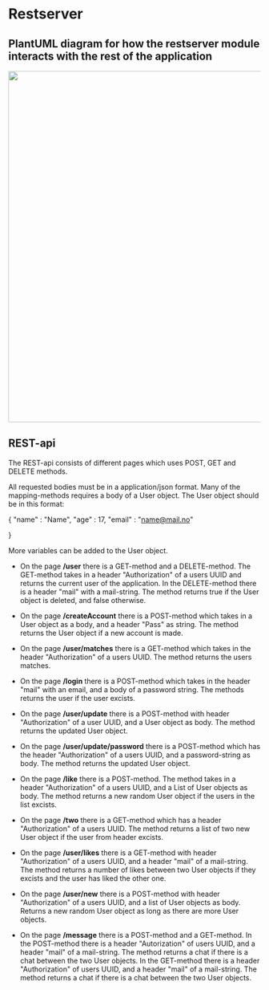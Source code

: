 # Restserver

## PlantUML diagram for how the restserver module interacts with the rest of the application

<p align="center">
    <img width="700" src="/uploads/d032c8773b7bd7bcd3418d50935bcd80/restserver.png">
</p>

## REST-api

The REST-api consists of different pages which uses POST, GET and DELETE methods.

All requested bodies must be in a application/json format. Many of the mapping-methods requires a body of a User object. The User object should be in this format:

{
    "name" : "Name",
    "age" : 17,
    "email" : "name@mail.no"
    
}

More variables can be added to the User object.

- On the page **/user** there is a GET-method and a DELETE-method. The GET-method takes in a header "Authorization" of a users UUID and returns the current user of the application. In the DELETE-method there is a header "mail" with a mail-string. The method returns true if the User object is deleted, and false otherwise.

- On the page **/createAccount** there is a POST-method which takes in a User object as a body, and a header "Pass" as string. The method returns the User object if a new account is made.

- On the page **/user/matches** there is a GET-method which takes in the header "Authorization" of a users UUID. The method returns the users matches.

- On the page **/login** there is a POST-method which takes in the header "mail" with an email, and a body of a password string. The methods returns the user if the user excists.

- On the page **/user/update** there is a POST-method with header "Authorization" of a user UUID, and a User object as body. The method returns the updated User object.

- On the page **/user/update/password** there is a POST-method which has the header "Authorization" of a users UUID, and a password-string as body. The method returns the updated User object.

- On the page **/like** there is a POST-method. The method takes in a header "Authorization" of a users UUID, and a List of User objects as body. The method returns a new random User object if the users in the list excists.

- On the page **/two** there is a GET-method which has a header "Authorization" of a users UUID. The method returns a list of two new User object if the user from header excists.

- On the page **/user/likes** there is a GET-method with header "Authorization" of a users UUID, and a header "mail" of a mail-string. The method returns a number of likes between two User objects if they excists and the user has liked the other one.

- On the page **/user/new** there is a POST-method with header "Authorization" of a users UUID, and a list of User objects as body. Returns a new random User object as long as there are more User objects.

- On the page **/message** there is a POST-method and a GET-method. In the POST-method there is a header "Autorization" of users UUID, and a header "mail" of a mail-string. The method returns a chat if there is a chat between the two User objects. In the GET-method there is a header "Authorization" of users UUID, and a header "mail" of a mail-string. The method returns a chat if there is a chat between the two User objects.

